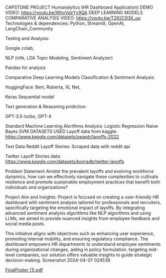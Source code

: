 CAPSTONE PROJECT
Humanalytics (HR Dashboard Application)
DEMO VIDEO: https://youtu.be/WhvVdzYy9QA
DEEP LEARNING MODELS COMPARATIVE ANALYSIS VIDEO:
https://youtu.be/T292C93X_uo
Technologies & dependencies:
Python, Streamlit, OpenAI, LangChain_Community

Testing and Analysis:

Google colab,

NLP (nltk, LDA Topic Modeling, Sentiment Analyzer)

Pandas for analysis

Comparative Deep Learning Models
Classification & Sentiment Analysis:

HuggingFace: Bert, Roberta, XL Net,

Keras Sequential model

Text generation & Reasoning pridiction:

GPT-3.5-turbo, GPT-4

Standard Machine Learning Alorithms Analysis:
Logistic Regression
Naive Bayes
SVM
DATASETS USED
Layoff data from kaggle: https://www.kaggle.com/datasets/swaptr/layoffs-2022

Text Data
Reddit Layoff Stories: Scraped data with reddit api

Twitter Layoff Stories data: https://www.kaggle.com/datasets/konradb/twitter-layoffs

Problem Statement
Amidst the prevalent layoffs and evolving workforce dynamics, how can we effectively navigate these complexities to cultivate resilience and promote sustainable employment practices that benefit both individuals and organizations?

Project Aim and Insights:
Project is focused on creating a user-friendly HR dashboard with sentiment analysis tailored for professionals and recruiters, specifically targeting the emotional impact of layoffs. By integrating advanced sentiment analysis algorithms like NLP algorithms and using LLMs, we aimed to provide nuanced insights from employee feedback and social media posts.

This initiative aligns with objectives such as enhancing user experience, promoting internal mobility, and ensuring regulatory compliance. The dashboard empowers HR departments to understand employee sentiments during organizational changes, aiding in policy formulation. targeting mid-level companies, our solution offers valuable insights to guide strategic decision-making. Screenshot 2024-04-07 024538

[FinalPoster (1).pdf](https://github.com/mtayyab25/Capstone_CS-5588-/files/15257126/FinalPoster.1.pdf)
